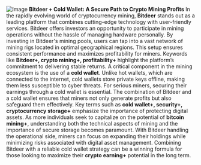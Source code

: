 
![Image](https://github.com/user-attachments/assets/d7419ec9-dc67-403f-bf28-8faea5f1f74f)
**Bitdeer + Cold Wallet: A Secure Path to Crypto Mining Profits**
In the rapidly evolving world of cryptocurrency mining, **Bitdeer** stands out as a leading platform that combines cutting-edge technology with user-friendly services. Bitdeer offers investors an opportunity to participate in mining operations without the hassle of managing hardware personally. By investing in Bitdeer's mining pools, users can tap into a vast network of mining rigs located in optimal geographical regions. This setup ensures consistent performance and maximizes profitability for miners. Keywords like **Bitdeer+, crypto mining+, profitability+** highlight the platform’s commitment to delivering stable returns.
A critical component in the mining ecosystem is the use of a **cold wallet**. Unlike hot wallets, which are connected to the internet, cold wallets store private keys offline, making them less susceptible to cyber threats. For serious miners, securing their earnings through a cold wallet is essential. The combination of Bitdeer and a cold wallet ensures that miners not only generate profits but also safeguard them effectively. Key terms such as **cold wallet+, security+, cryptocurrency storage+** emphasize the importance of protecting digital assets. 
As more individuals seek to capitalize on the potential of **bitcoin mining+**, understanding both the technical aspects of mining and the importance of secure storage becomes paramount. With Bitdeer handling the operational side, miners can focus on expanding their holdings while minimizing risks associated with digital asset management. Combining Bitdeer with a reliable cold wallet strategy can be a winning formula for those looking to maximize their **crypto earning+** potential in the long term.
